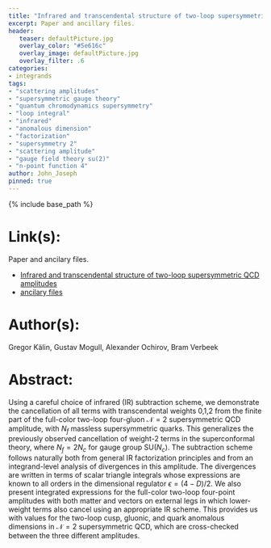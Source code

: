```yaml
---
title: "Infrared and transcendental structure of two-loop supersymmetric QCD amplitudes"
excerpt: Paper and ancillary files.
header:
   teaser: defaultPicture.jpg
   overlay_color: "#5e616c"
   overlay_image: defaultPicture.jpg
   overlay_filter: .6
categories:
- integrands
tags:
- "scattering amplitudes"
- "supersymmetric gauge theory"
- "quantum chromodynamics supersymmetry"
- "loop integral"
- "infrared"
- "anomalous dimension"
- "factorization"
- "supersymmetry 2"
- "scattering amplitude"
- "gauge field theory su(2)"
- "n-point function 4"
author: John_Joseph
pinned: true
---
```

{% include base_path %}

# Link(s):
Paper and ancilary files.
  * [Infrared and transcendental structure of two-loop supersymmetric QCD amplitudes](https://arxiv.org/abs/1911.10218)
  * [ancilary files](https://arxiv.org/src/1911.10218/anc)

# Author(s):
Gregor Kälin, Gustav Mogull, Alexander Ochirov, Bram Verbeek

# Abstract:
Using a careful choice of infrared (IR) subtraction scheme, we demonstrate the cancellation of all terms with transcendental weights 0,1,2 from the finite part of the full-color two-loop four-gluon $\mathcal{N}=2$ supersymmetric QCD amplitude, with $N_f$ massless supersymmetric quarks. This generalizes the previously observed cancellation of weight-2 terms in the superconformal theory, where $N_f=2N_c$ for gauge group SU$(N_c)$. The subtraction scheme follows naturally both from general IR factorization principles and from an integrand-level analysis of divergences in this amplitude. The divergences are written in terms of scalar triangle integrals whose expressions are known to all orders in the dimensional regulator $\epsilon=(4-D)/2$. We also present integrated expressions for the full-color two-loop four-point amplitudes with both matter and vectors on external legs in which lower-weight terms also cancel using an appropriate IR scheme. This provides us with values for the two-loop cusp, gluonic, and quark anomalous dimensions in $\mathcal{N}=2$ supersymmetric QCD, which are cross-checked between the three different amplitudes.